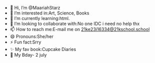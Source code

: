 - 👋 Hi, I’m @MaariahStarz
- 👀 I’m interested in:Art, Science, Books
- 🌱 I’m currently learning:html.
- 💞️ I’m looking to collaborate with:No one IDC i need no help thx
- 📫 How to reach me:E-mail me on 21ke23i16334@21kschool.school
- 😄 Pronouns:She/her
- ⚡ Fun fact:Srry
- ✨ My fav book:Cupcake Diaries
- 🎂 My Bday- 2 july
